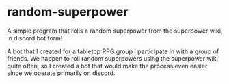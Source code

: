 # random-superpower
A simple program that rolls a random superpower from the superpower wiki, in discord bot form!

A bot that I created for a tabletop RPG group I participate in with a group of friends. We happen to roll random superpowers using the superpower wiki quite often, so I 
created a bot that would make the process even easier since we operate primarily on discord.
